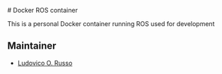 # Docker ROS container

This is a personal Docker container running ROS used for development

## Maintainer

 - [Ludovico O. Russo](http://github.com/ludusrusso)
